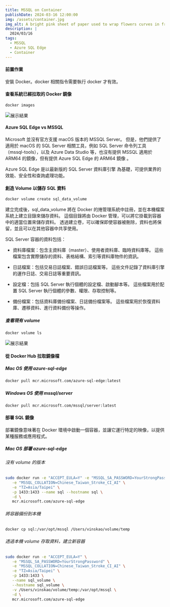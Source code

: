 ```yaml
---
title: MSSQL on Container
publishDate: 2024-03-16 12:00:00
img: /assets/container.jpg
img_alt: A bright pink sheet of paper used to wrap flowers curves in front of rich blue background
description: |
  2024/03/16
tags:
  - MSSQL
  - Azure SQL Edge
  - Container
---
```


#### 前置作業

安裝 Docker。docker 相關指令需要執行 docker 才有效。

#### 查看系統已經拉取的 Docker 鏡像

```bash
docker images
```

![展示結果](/assets/md-image/docker-images.png)

#### Azure SQL Edge vs MSSQL

Microsoft 並沒有官方支援 macOS 版本的 MSSQL Server。 但是，他們提供了適用於 macOS 的 SQL Server 相關工具，例如 SQL Server 命令列工具（mssql-tools），以及 Azure Data Studio 等，也沒有提供 MSSQL 適用於 ARM64 的鏡像，但有提供 Azure SQL Edge 的 ARM64 鏡像 。

Azure SQL Edge 是以最新版的 SQL Server 資料庫引擎 為基礎，可提供業界的 效能、安全性和查詢處理功能。

#### 創造 Volume 以儲存 SQL 資料

```bash
docker volume create sql_data_volume
```

建立完成後，sql_data_volume 將在 Docker 的捲管理系統中註冊，並在本機檔案系統上建立目錄來儲存資料。 這個目錄將由 Docker 管理，可以將它掛載到容器中的適當位置來儲存資料。 透過建立卷，可以確保即使容器被刪除，資料也將保留，並且可以在其他容器中共享使用。

SQL Server 容器的資料包括：

- 資料庫檔案：包含主資料庫（master）、使用者資料庫、臨時資料庫等。 這些檔案包含實際儲存的資料、表格結構、索引等資料庫物件的資訊。

- 日誌檔案：包括交易日誌檔案、錯誤日誌檔案等。 這些文件記錄了資料庫引擎的運作日誌、交易日誌等重要資訊。

- 設定檔：包括 SQL Server 執行個體的設定檔、啟動腳本等。 這些檔案用於配置 SQL Server 執行個體的參數、權限、存取控制等。

- 備份檔案：包括資料庫備份檔案、日誌備份檔案等。 這些檔案用於恢復資料庫、遷移資料、進行資料備份等操作。

##### 查看現有 volume

```bash
docker volume ls
```

![展示結果](/assets/md-image/docker-volume.png)

#### 從 Docker Hub 拉取鏡像檔

##### Mac OS 使用 azure-sql-edge

```bash
docker pull mcr.microsoft.com/azure-sql-edge:latest
```

##### Windows OS 使用 mssql/server

```shell
docker pull mcr.microsoft.com/mssql/server:latest
```

#### 部署 SQL 鏡像

部署鏡像意味著在 Docker 環境中啟動一個容器，並讓它運行特定的映像，以提供某種服務或應用程式。

##### Mac OS 部署 azure-sql-edge

###### 沒有 volume 的版本

```bash
sudo docker run -e "ACCEPT_EULA=Y" -e "MSSQL_SA_PASSWORD=YourStrongPassword" \
   -e "MSSQL_COLLATION=Chinese_Taiwan_Stroke_CI_AI" \
   -e "TZ=Asia/Taipei" \
   -p 1433:1433 --name sql --hostname sql \
   -d \
   mcr.microsoft.com/azure-sql-edge
```

###### 將容器備份到本機

```bash
docker cp sql:/var/opt/mssql /Users/vinskao/volume/temp
```

###### 透過本機 volume 存取資料，建立新容器

```bash
sudo docker run -e "ACCEPT_EULA=Y" \
   -e "MSSQL_SA_PASSWORD=YourStrongPassword" \
   -e "MSSQL_COLLATION=Chinese_Taiwan_Stroke_CI_AI" \
   -e "TZ=Asia/Taipei" \
   -p 1433:1433 \
   --name sql_volume \
   --hostname sql_volume \
   -v /Users/vinskao/volume/temp:/var/opt/mssql \
   -d \
   mcr.microsoft.com/azure-sql-edge
```
